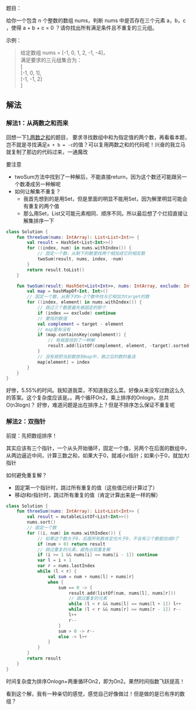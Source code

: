 题目：

给你一个包含 n 个整数的数组 nums，判断 nums 中是否存在三个元素 a，b，c ，使得 a + b + c = 0 ？请你找出所有满足条件且不重复的三元组。

示例：
>给定数组 nums = [-1, 0, 1, 2, -1, -4]，  
满足要求的三元组集合为：  
[  
  [-1, 0, 1],  
  [-1, -1, 2]  
]

## 解法
### 解法1：从两数之和而来
回想一下[1.两数之和](https://github.com/ddancn/LeetCoding/blob/master/array/0001.%20%E4%B8%A4%E6%95%B0%E4%B9%8B%E5%92%8C.md)的题目，
要求寻找数组中和为指定值的两个数，再看看本题，岂不就是寻找满足`a + b = -c`的值？可以复用两数之和的代码呢！兴奋的我立马就复制了那边的代码过来，一通魔改

要注意
* twoSum方法中找到了一种解后，不能直接return，因为这个数还可能跟另一个数凑成另一种解呢
* 如何让解集不重复？
  * 我首先想到的是用Set<Set>，但是里面的明显不能用Set，因为解里明显可能会有重复的两个值
  * 那么用Set<List>，List又可能元素相同、顺序不同。所以最后想了个烂招直接让解集排序一下
```kotlin
class Solution {
    fun threeSum(nums: IntArray): List<List<Int>> {
        val result = HashSet<List<Int>>()
        for ((index, num) in nums.withIndex()) {
            // 固定一个数，从剩下的数里找两个相加成它的相反数
            twoSum(result, nums, index, -num)
        }
        return result.toList()
    }

    fun twoSum(result: HashSet<List<Int>>, nums: IntArray, exclude: Int, target: Int) {
        val map = hashMapOf<Int, Int>()
        // 固定一个数，从剩下的n-2个数中找与它相加为target的数
        for ((index, element) in nums.withIndex()) {
            // 跳过三个数里最先被固定的那个
            if (index == exclude) continue
            // 要找的数值
            val complement = target - element
            // map里有没有
            if (map.containsKey(complement)) {
                // 有就是找到了一种解
                result.add(listOf(complement, element, -target).sorted())
            }
            // 没有就把当前数放到map中，做之后的数的备选
            map[element] = index
        }
    }
}
```
好惨，5.55%的时间。我知道我菜，不知道我这么菜。好像从来没写过跑这么久的答案。这个复杂度应该是。。两个循环On2，乘上排序的Onlogn，总共O(n3logn)？
好惨，难道问题是出在排序上？但是不排序怎么保证不重复呢

### 解法2：双指针
前提：先把数组排序！

其实应该有三个指针，一个从头开始循环，固定一个值，另两个在后面的数组中，从两边逼近中间，计算三数之和，如果大于0，就减小r指针；如果小于0，就加大l指针

如何避免重复解？
* 固定第一个指针时，跳过所有重复的值（这些值已经计算过了）
* 移动l和r指针时，跳过所有重复的值（肯定计算出来是一样的解）
```kotlin
class Solution {
    fun threeSum(nums: IntArray): List<List<Int>> {
        val result = mutableListOf<List<Int>>()
        nums.sort()
        // 固定一个数
        for ((i, num) in nums.withIndex()) {
            // 如果这个数大于0，后面所有数肯定也大于0，不会有三个数能加成0了
            if (num > 0) return result
            // 跳过重复的元素，避免出现重复解
            if (i >= 1 && nums[i] == nums[i - 1]) continue
            var l = i + 1
            var r = nums.lastIndex
            while (l < r) {
                val sum = num + nums[l] + nums[r]
                when {
                    sum == 0 -> {
                        result.add(listOf(num, nums[l], nums[r]))
                        // 跳过重复的元素
                        while (l < r && nums[l] == nums[l + 1]) l++
                        while (l < r && nums[r] == nums[r - 1]) r--
                        l++
                        r--
                    }
                    sum > 0 -> r--
                    else -> l++
                }
            }
        }
        return result
    }
}
```
时间复杂度为排序Onlogn+两重循环On2，即为On2。果然时间指数飞跃提高！

看到这个解，我有一种亲切的感觉，感觉自己好像做过！但是做的是已有序的数组？
